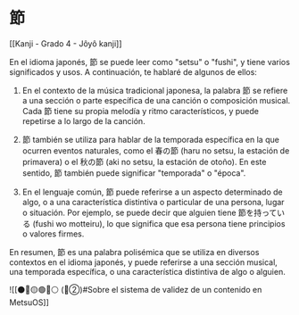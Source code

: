 # 節

[[Kanji - Grado 4 - Jôyô kanji]]

En el idioma japonés, 節 se puede leer como "setsu" o "fushi", y tiene varios significados y usos. A continuación, te hablaré de algunos de ellos:

1. En el contexto de la música tradicional japonesa, la palabra 節 se refiere a una sección o parte específica de una canción o composición musical. Cada 節 tiene su propia melodía y ritmo característicos, y puede repetirse a lo largo de la canción.

2. 節 también se utiliza para hablar de la temporada específica en la que ocurren eventos naturales, como el 春の節 (haru no setsu, la estación de primavera) o el 秋の節 (aki no setsu, la estación de otoño). En este sentido, 節 también puede significar "temporada" o "época".

3. En el lenguaje común, 節 puede referirse a un aspecto determinado de algo, o a una característica distintiva o particular de una persona, lugar o situación. Por ejemplo, se puede decir que alguien tiene 節を持っている (fushi wo motteiru), lo que significa que esa persona tiene principios o valores firmes.

En resumen, 節 es una palabra polisémica que se utiliza en diversos contextos en el idioma japonés, y puede referirse a una sección musical, una temporada específica, o una característica distintiva de algo o alguien.


![[⚫🔴🟡🟢🔵⚪ (🔴②)#Sobre el sistema de validez de un contenido en MetsuOS]]